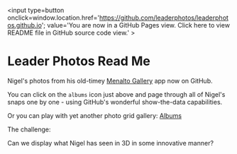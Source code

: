 <span style=display:none; >[You are now in GitHub source code view. Click here to view README file in GitHub Pages view]
( https://leaderphotos.github.io/#README.md "View file as a web page." ) </span>
<input type=button onclick=window.location.href='https://github.com/leaderphotos/leaderphotos.github.io';
value='You are now in a GitHub Pages view. Click here to view README file in GitHub source code view.' >


Leader Photos Read Me
================================================================================

Nigel's photos from his old-timey [Menalto Gallery]( http://galleryproject.org/ ) app now on GitHub.

You can click on the `albums` icon just above and page through all of Nigel's snaps one by one - using GitHub's wonderful show-the-data capabilities.

Or you can play with yet another photo grid gallery: [Albums]( ./albums/index.html )

The challenge:

Can we display what Nigel has seen in 3D in some innovative manner?
